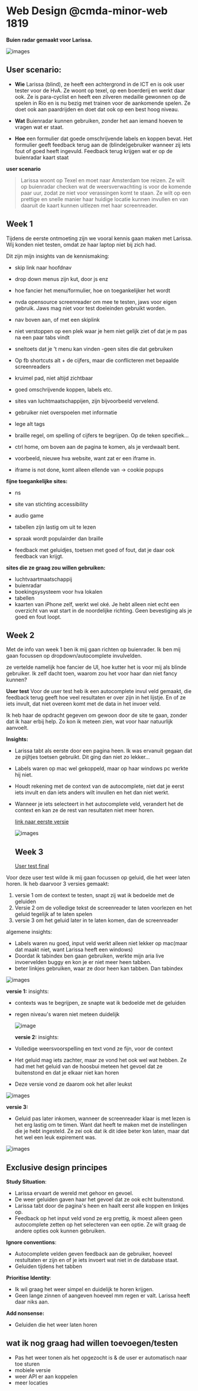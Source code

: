 # Web Design @cmda-minor-web 1819
**Buien radar gemaakt voor Larissa.**

![images](images-readme/Screenshot&#32;2019-04-26&#32;at&#32;12.30.03.png)

 ## User scenario:
- **Wie**
Larissa (blind), ze heeft een achtergrond in de ICT en is ook user tester voor de HvA. Ze woont op texel, op een boerderij en werkt daar ook. Ze is para-cyclist en heeft een zilveren medaille gewonnen op de spelen in Rio en is nu bezig met trainen voor de aankomende spelen. Ze doet ook aan paardrijden en doet dat ook op een best hoog niveau.

- **Wat**
Buienradar kunnen gebruiken, zonder het aan iemand hoeven te vragen wat er staat.

- **Hoe**
een formulier dat goede omschrijvende labels en koppen bevat. Het formulier geeft feedback terug aan de (blinde)gebruiker wanneer zij iets fout of goed heeft ingevuld. Feedback terug krijgen wat er op de buienradar kaart staat

**user scenario**
> Larissa woont op Texel en moet naar Amsterdam toe reizen. Ze wilt op buienradar checken wat de weersverwachting is voor de komende paar uur, zodat ze niet voor verassingen komt te staan. Ze wilt op een prettige en snelle manier haar huidige locatie kunnen invullen en van daaruit de kaart kunnen uitlezen met haar screenreader.

## Week 1
Tijdens de eerste ontmoeting zijn we vooral kennis gaan maken met Larissa. Wij konden niet testen, omdat ze haar laptop niet bij zich had.

Dit zijn mijn insights van de kennismaking:

- skip link naar hoofdnav
- drop down menus zijn kut, door js enz
- hoe fancier het menu/formulier, hoe on toegankelijker het wordt
- nvda opensource screenreader om mee te testen, jaws voor eigen gebruik. Jaws mag niet voor test doeleinden gebruikt worden.
- nav boven aan, of met een skiplink 
- niet verstoppen op een plek waar je hem niet gelijk ziet of dat je m pas na een paar tabs vindt
- sneltoets dat je ’t menu kan vinden
-geen sites die dat gebruiken

- Op fb shortcuts alt + de cijfers, maar die conflicteren met bepaalde screenreaders
- kruimel pad, niet altijd zichtbaar

- goed omschrijvende koppen, labels etc.
- sites van luchtmaatschappijen, zijn bijvoorbeeld vervelend.

- gebruiker niet overspoelen met informatie
- lege alt tags

- braille regel, om spelling of cijfers te begrijpen. Op de teken specifiek…
- ctrl home, om boven aan de pagina te komen, als je verdwaalt bent.
- voorbeeld, nieuwe hva website, want zat er een iframe in.
- iframe is not done, komt alleen ellende van -> cookie popups

**fijne toegankelijke sites:**
- ns 
- site van stichting accessibility 
- audio game

- tabellen zijn lastig om uit te lezen
- spraak wordt populairder dan braille

- feedback met geluidjes, toetsen met goed of fout, dat je daar ook feedback van krijgt.

**sites die ze graag zou willen gebruiken:**
- luchtvaartmaatschappij
- buienradar
- boekingsysysteem voor hva lokalen
- tabellen
- kaarten van iPhone zelf, werkt wel oké. Je hebt alleen niet echt een overzicht van wat start in de noordelijke richting. Geen bevestiging als je goed en fout loopt.

## Week 2

Met de info van week 1 ben ik mij gaan richten op buienrader. Ik ben mij gaan focussen op dropdown/autocomplete invulvelden.

ze vertelde namelijk hoe fancier de UI, hoe kutter het is voor mij als blinde gebruiker. Ik zelf dacht toen, waarom zou het voor haar dan niet fancy kunnen?

**User test**
Voor de user test heb ik een autocomplete invul veld gemaakt, die feedback terug geeft hoe veel resultaten er over zijn in het lijstje. En of ze iets invult, dat niet overeen komt met de data in het invoer veld.

Ik heb haar de opdracht gegeven om gewoon door de site te gaan, zonder dat ik haar erbij help. Zo kon ik meteen zien, wat voor haar natuurlijk aanvoelt.

**Insights:**
- Larissa tabt als eerste door een pagina heen. Ik was ervanuit gegaan dat ze pijltjes toetsen gebruikt. Dit ging dan niet zo lekker...
- Labels waren op mac wel gekoppeld, maar op haar windows pc werkte hij niet.
- Houdt rekening met de context van de autocomplete, niet dat je eerst iets invult en dan iets anders wilt invullen en het dan niet werkt.
- Wanneer je iets selecteert in het autocomplete veld, verandert het de context en kan ze de rest van resultaten niet meer horen.
  
  [link naar eerste versie](https://monikaas.github.io/web-design-1819/eerste-versie.html)

  ![images](images-readme/Screenshot&#32;2019-04-26&#32;at&#32;11.45.17.png)

  ## Week 3

  [User test final](https://monikaas.github.io/webdesign-test/)

Voor deze user test wilde ik mij gaan focussen op geluid, die het weer laten horen. Ik heb daarvoor 3 versies gemaakt:
1. versie 1 om de context te testen, snapt zij wat ik bedoelde met de geluiden
2. Versie 2 om de volledige tekst de screenreader te laten voorlezen en het geluid tegelijk af te laten spelen
3. versie 3 om het geluid later in te laten komen, dan de screenreader

algemene insights:
- Labels waren nu goed, input veld werkt alleen niet lekker op mac(maar dat maakt niet, want Larissa heeft een windows)
- Doordat ik tabindex ben gaan gebruiken, werkte mijn aria live invoervelden buggy en kon je er niet meer heen tabben.
- beter linkjes gebruiken, waar ze door heen kan tabben. Dan tabindex

![images](images-readme/Screenshot&#32;2019-04-26&#32;at&#32;11.59.09.png)

**versie 1:**
insights:
- contexts was te begrijpen, ze snapte wat ik bedoelde met de geluiden
- regen niveau's waren niet meteen duidelijk
  
  ![image](images-readme/Screenshot&#32;2019-04-26&#32;at&#32;12.11.50.png)

  **versie 2:**
  insights:
- Volledige weersvoorspelling en text vond ze fijn, voor de context
- Het geluid mag iets zachter, maar ze vond het ook wel wat hebben. Ze had met het geluid van de hoosbui meteen het gevoel dat ze buitenstond en dat je elkaar niet kan horen
- Deze versie vond ze daarom ook het aller leukst

![images](images-readme/Screenshot&#32;2019-04-26&#32;at&#32;11.45.17.png)

**versie 3:**
- Geluid pas later inkomen, wanneer de screenreader klaar is met lezen is het erg lastig om te timen. Want dat heeft te maken met de instellingen die je hebt ingesteld. Ze zei ook dat ik dit idee beter kon laten, maar dat het wel een leuk expirement was.

![images](images-readme/Screenshot&#32;2019-04-26&#32;at&#32;12.28.09.png)

## Exclusive design principes

**Study Situation**:
- Larissa ervaart de wereld met gehoor en gevoel.
- De weer geluiden gaven haar het gevoel dat ze ook echt buitenstond.
- Larissa tabt door de pagina's heen en haalt eerst alle koppen en linkjes op.
- Feedback op het input veld vond ze erg prettig, ik moest alleen geen autocomplete zetten op het selecteren van een optie. Ze wilt graag de andere opties ook kunnen gebruiken.
  
**Ignore conventions**:
- Autocomplete velden geven feedback aan de gebruiker, hoeveel restultaten er zijn en of je iets invoert wat niet in de database staat.
- Geluiden tijdens het tabben

**Prioritise Identity**:
- Ik wil graag het weer simpel en duidelijk te horen krijgen.
- Geen lange zinnen of aangeven hoeveel mm regen er valt. Larissa heeft daar niks aan.

**Add nonsense:**
- Geluiden die het weer laten horen
  
## wat ik nog graag had willen toevoegen/testen
- Pas het weer tonen als het opgezocht is & de user er automatisch naar toe sturen
- mobiele versie
- weer API er aan koppelen
- meer locaties